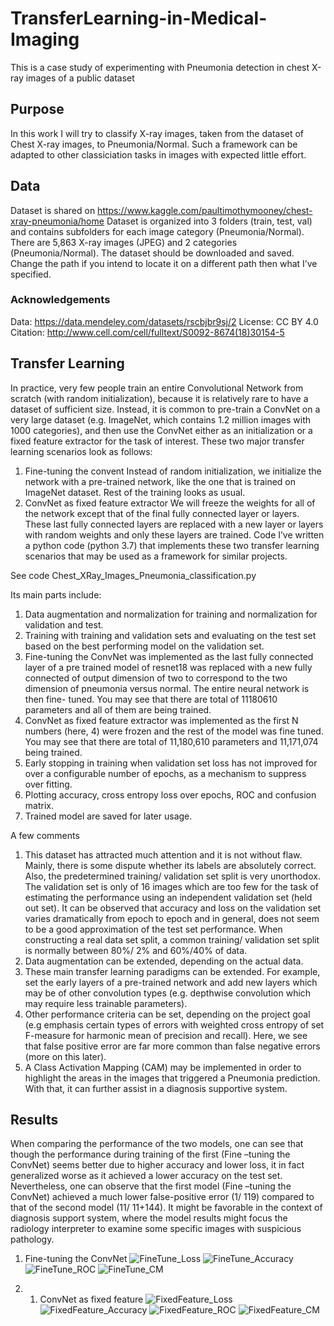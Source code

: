 # TransferLearning-in-Medical-Imaging
This is a case study of experimenting with Pneumonia detection in chest X-ray images of a public dataset

## Purpose
In this work I will try to classify X-ray images, taken from the dataset of Chest X-ray images, to Pneumonia/Normal. Such a framework can be adapted to other classiciation tasks in images with expected little effort.
## Data
Dataset is shared on https://www.kaggle.com/paultimothymooney/chest-xray-pneumonia/home
Dataset is organized into 3 folders (train, test, val) and contains subfolders for each image category (Pneumonia/Normal).
There are 5,863 X-ray images (JPEG) and 2 categories (Pneumonia/Normal).
The dataset should be downloaded and saved. Change the path if you intend to locate it on a different path then what I’ve specified.
### Acknowledgements
Data: https://data.mendeley.com/datasets/rscbjbr9sj/2
License: CC BY 4.0
Citation: http://www.cell.com/cell/fulltext/S0092-8674(18)30154-5

## Transfer Learning
In practice, very few people train an entire Convolutional Network from scratch (with random initialization), because it is relatively rare to have a dataset of sufficient size. Instead, it is common to pre-train a ConvNet on a very large dataset (e.g. ImageNet, which contains 1.2 million images with 1000 categories), and then use the ConvNet either as an initialization or a fixed feature extractor for the task of interest. 
These two major transfer learning scenarios look as follows:
1.	Fine-tuning the convent
Instead of random initialization, we initialize the network with a pre-trained network, like the one that is trained on ImageNet dataset. Rest of the training looks as usual.
2. ConvNet as fixed feature extractor
We will freeze the weights for all of the network except that of the final fully connected layer or layers. These last fully connected layers are replaced with a new layer or layers with random weights and only these layers are trained.
Code
I’ve written a python code (python 3.7) that implements these two transfer learning scenarios that may be used as a framework for similar projects.

See code Chest_XRay_Images_Pneumonia_classification.py

Its main parts include:
1.	Data augmentation and normalization for training and normalization for validation and test.
2.	Training with training and validation sets and evaluating on the test set based on the best performing model on the validation set.
3.	Fine-tuning the ConvNet was implemented as the last fully connected layer of a pre trained model of resnet18 was replaced with a new fully connected of output dimension of two to correspond to the two dimension of pneumonia versus normal. The entire neural network is then fine- tuned. You may see that there are total of 11180610 parameters and all of them are being trained.
4.	ConvNet as fixed feature extractor was implemented as the first N numbers (here, 4) were frozen and the rest of the model was fine tuned.
You may see that there are total of 11,180,610 parameters and 11,171,074 being trained.
5.	Early stopping in training when validation set loss has not improved for over a configurable number of epochs, as a mechanism to suppress over fitting.
6.	Plotting accuracy, cross entropy loss over epochs, ROC and confusion matrix.
7.	Trained model are saved for later usage.

A few comments
1.	This dataset has attracted much attention and it is not without flaw. Mainly, there is some dispute whether its labels are absolutely correct. Also, the predetermined training/ validation set split is very unorthodox. The validation set is only of 16 images which are too few for the task of estimating the performance using an independent validation set (held out set). 
It can be observed that accuracy and loss on the validation set varies dramatically from epoch to epoch and in general, does not seem to be a good approximation of the test set performance.
When constructing a real data set split, a common training/ validation set split is normally between 80%/ 2% and 60%/40% of data.
2.	Data augmentation can be extended, depending on the actual data.
3.	These main transfer learning paradigms can be extended. For example, set the early layers of a pre-trained network and add new layers which may be of other convolution types (e.g. depthwise convolution which may require less trainable parameters).
4.	Other performance criteria can be set, depending on the project goal (e.g emphasis certain types of errors with weighted cross entropy of set F-measure for harmonic mean of precision and recall). Here, we see that false positive error are far more common than false negative errors (more on this later).
5.	A Class Activation Mapping (CAM) may be implemented in order to highlight the areas in the images that triggered a Pneumonia prediction. With that, it can further assist in a diagnosis supportive system. 

## Results
When comparing the performance of the two models, one can see that though the performance during training of the first (Fine –tuning the ConvNet) seems better due to higher accuracy and lower loss, it in fact generalized worse as it achieved a lower accuracy on the test set.
Nevertheless, one can observe that the first model (Fine –tuning the ConvNet) achieved a much lower false-positive error (1/ 119) compared to that of the second model (11/ 11+144). It might be favorable in the context of diagnosis support system, where the model results might focus the radiology interpreter to examine some specific images with suspicious pathology.
1. Fine-tuning the ConvNet
![FineTune_Loss](https://github.com/HeddaCohenIndelman/TransferLearning-in-Medical-Imaging/blob/master/images/FineTuned_NN_Loss_over_epochs.png)
![FineTune_Accuracy](https://github.com/HeddaCohenIndelman/TransferLearning-in-Medical-Imaging/blob/master/images/FineTuned_NN_Accuracy_over_epochs.png)
![FineTune_ROC](https://github.com/HeddaCohenIndelman/TransferLearning-in-Medical-Imaging/blob/master/images/FineTunedROC.png)
![FineTune_CM](https://github.com/HeddaCohenIndelman/TransferLearning-in-Medical-Imaging/blob/master/images/FineTune_ConfusionMatrix.png)

2. 1.	ConvNet as fixed feature
![FixedFeature_Loss](https://github.com/HeddaCohenIndelman/TransferLearning-in-Medical-Imaging/blob/master/images/Pretrained%20NN_Loss_over_epochs.png)
![FixedFeature_Accuracy](https://github.com/HeddaCohenIndelman/TransferLearning-in-Medical-Imaging/blob/master/images/Pretrained%20NN_Accuracy_over_epochs.png)
![FixedFeature_ROC](https://github.com/HeddaCohenIndelman/TransferLearning-in-Medical-Imaging/blob/master/images/Pretrained_ROC.png)
![FixedFeature_CM](https://github.com/HeddaCohenIndelman/TransferLearning-in-Medical-Imaging/blob/master/images/Pretrained_ConfusionMatrix.png)




